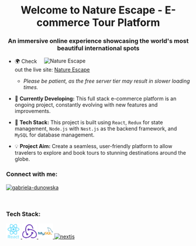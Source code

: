 <h1 align="center">Welcome to Nature Escape - E-commerce Tour Platform</h1>
<h3 align="center">An immersive online experience showcasing the world's most beautiful international spots</h3>

<img align="right" alt="Nature Escape" width="400" src="https://cdn.dribbble.com/users/Your-GIF-Link.gif">

- 🌍 Check out the live site: [Nature Escape](https://nature-escape.onrender.com/)
  - _Please be patient, as the free server tier may result in slower loading times._

- 🔨 **Currently Developing:** This full stack e-commerce platform is an ongoing project, constantly evolving with new features and improvements.

- 🌱 **Tech Stack:** This project is built using `React`, `Redux` for state management, `Node.js` with `Nest.js` as the backend framework, and `MySQL` for database management.

- 💡 **Project Aim:** Create a seamless, user-friendly platform to allow travelers to explore and book tours to stunning destinations around the globe.

<h3 align="left">Connect with me:</h3>
<p align="left">
<a href="https://linkedin.com/in/gabriela-dunowska" target="blank"><img align="center" src="https://raw.githubusercontent.com/rahuldkjain/github-profile-readme-generator/master/src/images/icons/Social/linked-in-alt.svg" alt="gabriela-dunowska" height="30" width="40" /></a>
</p>

<br>

<h3 align="left">Tech Stack:</h3>
<p align="left">
  <!-- React Icon -->
  <a href="https://reactjs.org/" target="_blank" rel="noreferrer"> <img src="https://raw.githubusercontent.com/devicons/devicon/master/icons/react/react-original-wordmark.svg" alt="react" width="40" height="40"/> </a> 
  <!-- Redux Icon -->
  <a href="https://redux.js.org" target="_blank" rel="noreferrer"> <img src="https://raw.githubusercontent.com/devicons/devicon/master/icons/redux/redux-original.svg" alt="redux" width="40" height="40"/> </a> 
  <!-- MySQL Icon -->
  <a href="https://www.mysql.com/" target="_blank" rel="noreferrer"> <img src="https://raw.githubusercontent.com/devicons/devicon/master/icons/mysql/mysql-original-wordmark.svg" alt="mysql" width="40" height="40"/> </a> 
  <!-- Next.js Icon -->
  <a href="https://nextjs.org/" target="_blank" rel="noreferrer"> <img src="https://cdn.worldvectorlogo.com/logos/next-js.svg" alt="nextjs" width="40" height="40"/> </a>
</p>
